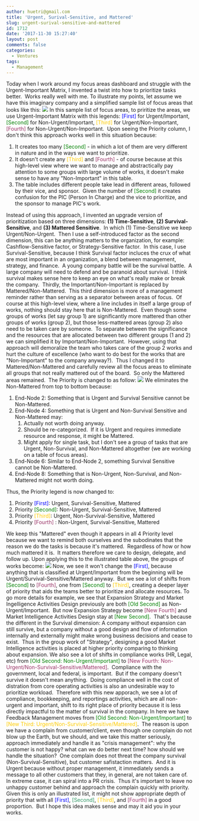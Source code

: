 ```yaml
---
author: huetri@gmail.com
title: 'Urgent, Surival-Sensitive, and Mattered'
slug: urgent-surival-sensitive-and-mattered
id: 1712
date: '2017-11-30 15:27:40'
layout: post
comments: false
categories:
  - Ventures
tags:
  - Management
---
```


Today when I work around my focus areas dashboard and struggle with the Urgent-Important Matrix, I invented a twist into how to prioritize tasks better.  Works really well with me. To illustrate my points, let assume we have this imaginary company and a simplified sample list of focus areas that looks like this: [![](https://huetri.com/wp-content/uploads/2017/11/24271240_121328031982477_1928903481_o-e1512030197504.png)](https://huetri.com/wp-content/uploads/2017/11/Urgent-Important-Matrix-2.jpg) In this sample list of focus areas, to priritize the areas, we use Urgent-Important Matrix with this legends: <span style="color: #0000ff;">[First]</span> for Urgent/Important, <span style="color: #008000;">[Second]</span> for Non-Urgent/Important, <span style="color: #ffcc00;">[Third]</span> for Urgent/Non-Important, <span style="color: #993366;">[Fourth]</span> for Non-Urgent/Non-Important.  Upon seeing the Priority column, I don't think this approach works well in this situation because:

1.  It creates too many <span style="color: #008000;">[Second]</span> - in which a lot of them are very different in nature and in the ways we want to prioritize.
2.  It doesn't create any <span style="color: #ffcc00;">[Third]</span> and <span style="color: #993366;">[Fourth]</span> - of course because at this high-level view where we want to manage and abstractically pay attention to some groups with large volume of works, it doesn't make sense to have any "Non-Important" in this table.
3.  The table includes different people take lead in different areas, followed by their vice, and sponsor.  Given the number of <span style="color: #008000;">[Second] </span>it creates confusion for the PIC (Person In Charge) and the vice to prioritize, and the sponsor to manage PIC's work.

Instead of using this approach, I invented an upgrade version of prioritization based on three dimensions: **(1) Time-Sensitive**, **(2) Survival-Sensitive**, and **(3) Mattered Sensitive**.  In which (1) Time-Sensitive we keep Urgent/Non-Urgent.  Then I use a self-introduced factor as the second dimension, this can be anything matters to the organization, for example: Cashflow-Sensitive factor, or Strategy-Sensitive factor.  In this case, I use Survival-Sensitive, because I think Survival factor incluces the crux of what are most important in an organization, a blend between management, strategy, and finance.  A young company battle will be the survival battle.  A large company will need to defend and be paranoid about survival.  I think survival makes sense here to keep an eye on what's really make or break the company.  Thirdly, the Important/Non-Important is replaced by Mattered/Non-Mattered.  This third dimension is more of a management reminder rather than serving as a separator between areas of focus.  Of course at this high-level view, where a line includes in itself a large group of works, nothing should stay here that is Non-Mattered.  Even though some groups of works (let say group 1) are significantly more mattered than other groups of works (group 2), but those less-mattered areas (group 2) also need to be taken care by someone.  To separate between the significance and the resources that are allocated between two different groups (1 and 2) we can simplified it by Important/Non-Important.  However, using that approach will demoralize the team who takes care of the group 2 works and hurt the culture of excellence (who want to do best for the works that are "Non-Important" to the company anyway?).  Thus I changed it to Mattered/Non-Mattered and carefully review all the focus areas to eliminate all groups that not really mattered out of the board.  So only the Mattered areas remained.  The Priority is changed to as follow: [![](https://huetri.com/wp-content/uploads/2017/11/Urgent-Survival-Sensitive-and-Mattered.png)](https://huetri.com/wp-content/uploads/2017/11/Urgent-Survival-Sensitive-and-Mattered.png) [](https://huetri.com/wp-content/uploads/2017/11/Picture1.bmp) We eliminates the Non-Mattered from top to bottom because:

1.  End-Node 2: Something that is Urgent and Survival Sensitive cannot be Non-Mattered.
2.  End-Node 4: Something that is Urgent and Non-Survival Sensitive and Non-Mattered may:
    1.  Actually not worth doing anyway.
    2.  Should be re-categorized.  If it is Urgent and requires immediate resource and response, it might be Mattered.
    3.  Might apply for single task, but I don't see a group of tasks that are Urgent, Non-Survival, and Non-Mattered altogether (we are working on a table of focus areas).
3.  End-Node 6: Similar to End-Node 2, something Survival Sensitive cannot be Non-Mattered.
4.  End-Node 8: Something that is Non-Urgent, Non-Survival, and Non-Mattered might not worth doing.

Thus, the Priority legend is now changed to:

1.  Priority <span style="color: #0000ff;">[First]</span>: Urgent, Survival-Sensitive, Mattered
2.  Priority <span style="color: #008000;">[Second]</span>: Non-Urgent, Survival-Sensitive, Mattered
3.  Priority <span style="color: #ffcc00;">[Third]</span>: Urgent, Non-Survival-Sensitive, Mattered
4.  Priority <span style="color: #993366;">[Fourth]</span> : Non-Urgent, Survival-Sensitive, Mattered

We keep this "Mattered" even though it appears in all 4 Priority level because we want to remind both ourselves and the subodinates that the reason we do the tasks is because it's mattered.  Regardless of how or how much mattered it is.  It matters therefore we care to design, delegate, and follow up. Upon applying this to the illustrated table above, the groups of works become: [![](https://huetri.com/wp-content/uploads/2017/11/24250865_121328035315810_481843403_o-e1512030358574.png)](https://huetri.com/wp-content/uploads/2017/11/Urgent-Survival-Mattered.png) Now, we see it won't change the <span style="color: #0000ff;">[First]</span>, because anything that is classified at Urgent/Important from the beginning will be Urgent/Survival-Sensitive/Mattered anyway.  But we see a lot of shifts from <span style="color: #008000;">[Second]</span> to <span style="color: #993366;">[Fourth]</span>, one from <span style="color: #008000;">[Second]</span> to <span style="color: #ffcc00;">[Third]</span>, creating a deeper layer of priority that aids the teams better to prioritize and allocate resources. To go more details for example, we see that Expansion Strategy and Market Ingelligence Activities Design previously are both <span style="color: #008000;">[Old Second]</span> as Non-Urgent/Important.  But now Expansion Strategy become <span style="color: #993366;">[New Fourth]</span> and Market Intelligence Activities Design stay at <span style="color: #008000;">[New Second]</span>.  That's because the different in the Survival dimension: A company without expansion can still survive, but a company without a good design and flow of information internally and externally might make wrong business decisions and cease to exist.  Thus in the group work of "Strategy", designing a good Market Intelligence activities is placed at higher priority comparing to thinking about expansion. We also see a lot of shifts in compliance works (HR, Legal, etc) from <span style="color: #008000;">[Old Second: Non-Urgent/Important]</span> to <span style="color: #993366;">[New Fourth: Non-Urgent/Non-Survival-Sensitive/Mattered]</span>.  Compliance with the government, local and federal, is important.  But if the company doesn't survive it doesn't mean anything.  Doing compliance well in the cost of distration from core operating activities is also an undesirable way to prioritize workload.  Therefore with this new apporach, we see a lot of compliance, bookkeeping, and reportings activities, which are all non-urgent and important, shift to its right place of priority because it is less directly impactful to the matter of survival in the company. In here we have Feedback Management moves from <span style="color: #008000;">[Old Second: Non-Urgent/Important]</span> to <span style="color: #ffcc00;">[New Third: Urgent/Non-Survival-Sensitive/Mattered]</span>.  The reason is upon we have a complain from customer/client, even though one complain do not blow up the Earth, but we should, and we take this matter seriously, approach immediately and handle it as "crisis management": why the customer is not happy? what can we do better next time? how should we handle the situation?  One complain does not threat the company survival (Non-Survival-Sensitive), but customer safistaction matters.  And it is Urgent because without proper management, it immediately sends a message to all other customers that they, in general, are not taken care of.  In extreme case, it can spiral into a PR crisis.  Thus it's important to leave no unhappy customer behind and approach the complain quickly with priority. Given this is only an illustrated list, it might not show appropriate depth of priority that with all <span style="color: #0000ff;">[First]</span>, <span style="color: #339966;">[Second]</span>, <span style="color: #ffcc00;">[Third]</span>, and <span style="color: #993366;">[Fourth]</span> in a good proportion.  But I hope this idea makes sense and may it aid you in your works.